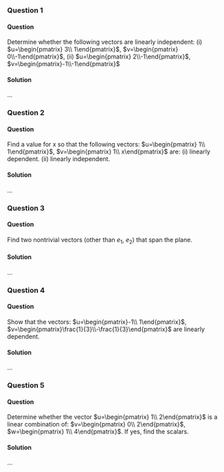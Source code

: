 ### Question 1

#### Question

Determine whether the following vectors are linearly independent: (i) $u=\begin{pmatrix} 3\\ 1\end{pmatrix}$, $v=\begin{pmatrix} 0\\-1\end{pmatrix}$, (ii) $u=\begin{pmatrix} 2\\-1\end{pmatrix}$, $v=\begin{pmatrix}-1\\-1\end{pmatrix}$

#### Solution

...

### Question 2

#### Question

Find a value for x so that the following vectors: $u=\begin{pmatrix} 1\\ 1\end{pmatrix}$, $v=\begin{pmatrix} 1\\ x\end{pmatrix}$ are: (i) linearly dependent. (ii) linearly independent.

#### Solution

...

### Question 3

#### Question

Find two nontrivial vectors (other than $e_1$, $e_2$) that span the plane.

#### Solution

...

### Question 4

#### Question

Show that the vectors: $u=\begin{pmatrix}-1\\ 1\end{pmatrix}$, $v=\begin{pmatrix}\frac{1}{3}\\-\frac{1}{3}\end{pmatrix}$ are linearly dependent.

#### Solution

...

### Question 5

#### Question

Determine whether the vector $u=\begin{pmatrix} 1\\ 2\end{pmatrix}$ is a linear combination of: $v=\begin{pmatrix} 0\\ 2\end{pmatrix}$, $w=\begin{pmatrix} 1\\ 4\end{pmatrix}$. If yes, find the scalars.

#### Solution

...